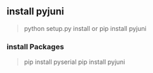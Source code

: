 
## install pyjuni  ##
> python setup.py install
or
> pip install pyjuni


### install Packages ###
> pip install pyserial
> pip install pyjuni
